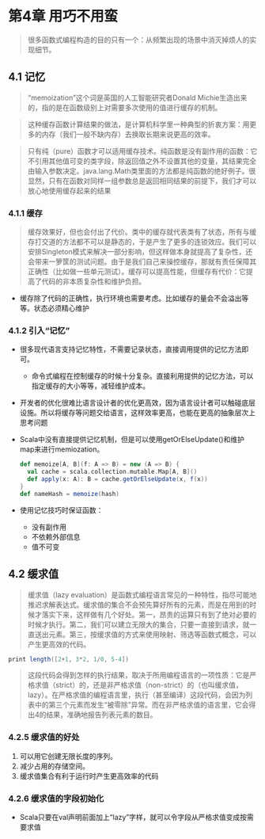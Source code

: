 # 第4章 用巧不用蛮

> 很多函数式编程构造的目的只有一个：从频繁出现的场景中消灭掉烦人的实现细节。

## 4.1 记忆
> “memoization”这个词是英国的人工智能研究者Donald Michie生造出来的，指的是在函数级别上对需要多次使用的值进行缓存的机制。

> 这种缓存函数计算结果的做法，是计算机科学里一种典型的折衷方案：用更多的内存（我们一般不缺内存）去换取长期来说更高的效率。

> 只有纯（pure）函数才可以适用缓存技术。纯函数是没有副作用的函数：它不引用其他值可变的类字段，除返回值之外不设置其他的变量，其结果完全由输入参数决定。java.lang.Math类里面的方法都是纯函数的绝好例子。很显然，只有在函数对同样一组参数总是返回相同结果的前提下，我们才可以放心地使用缓存起来的结果

### 4.1.1 缓存

> 缓存效果好，但也会付出了代价。类中的缓存就代表类有了状态，所有与缓存打交道的方法都不可以是静态的，于是产生了更多的连锁效应。我们可以安排Singleton模式来解决一部分影响，但这样做本身就提高了复杂性，还会带来一箩筐的测试问题。由于是我们自己来操控缓存，那就有责任保障其正确性（比如做一些单元测试）。缓存可以提高性能，但缓存有代价：它提高了代码的非本质复杂性和维护负担。

- 缓存除了代码的正确性，执行环境也需要考虑。比如缓存的量会不会溢出等等。状态必须精心维护

### 4.1.2 引入“记忆”
- 很多现代语言支持记忆特性，不需要记录状态，直接调用提供的记忆方法即可。
  - 命令式编程在控制缓存的时候十分复杂。直接利用提供的记忆方法，可以指定缓存的大小等等，减轻维护成本。
- 开发者的优化很难比语言设计者的优化更高效，因为语言设计者可以触碰底层设施。所以将缓存等问题交给语言，这样效率更高，也能在更高的抽象层次上思考问题

- Scala中没有直接提供记忆机制，但是可以使用getOrElseUpdate()和维护map来进行memiozation。
  ```scala
  def memoize[A, B](f: A => B) = new (A => B) {
    val cache = scala.collection.mutable.Map[A, B]()
    def apply(x: A): B = cache.getOrElseUpdate(x, f(x))
  }
  def nameHash = memoize(hash)
  ```

- 使用记忆技巧时保证函数：
  - 没有副作用
  - 不依赖外部信息
  - 值不可变

## 4.2 缓求值
> 缓求值（lazy evaluation）是函数式编程语言常见的一种特性，指尽可能地推迟求解表达式。缓求值的集合不会预先算好所有的元素，而是在用到的时候才落实下来，这样做有几个好处。第一，昂贵的运算只有到了绝对必要的时候才执行。第二，我们可以建立无限大的集合，只要一直接到请求，就一直送出元素。第三，按缓求值的方式来使用映射、筛选等函数式概念，可以产生更高效的代码。

```scala
print length([2+1, 3*2, 1/0, 5-4])
```
> 这段代码会得到怎样的执行结果，取决于所用编程语言的一项性质：它是严格求值（strict）的，还是非严格求值（non-strict）的（也叫缓求值，lazy）。在严格求值的编程语言里，执行（甚至编译）这段代码，会因为列表中的第三个元素而发生“被零除”异常。而在非严格求值的语言里，它会得出4的结果，准确地报告列表元素的数目。

### 4.2.5 缓求值的好处

1. 可以用它创建无限长度的序列。
2. 减少占用的存储空间。
3. 缓求值集合有利于运行时产生更高效率的代码

### 4.2.6 缓求值的字段初始化
- Scala只要在val声明前面加上“lazy”字样，就可以令字段从严格求值变成按需要求值